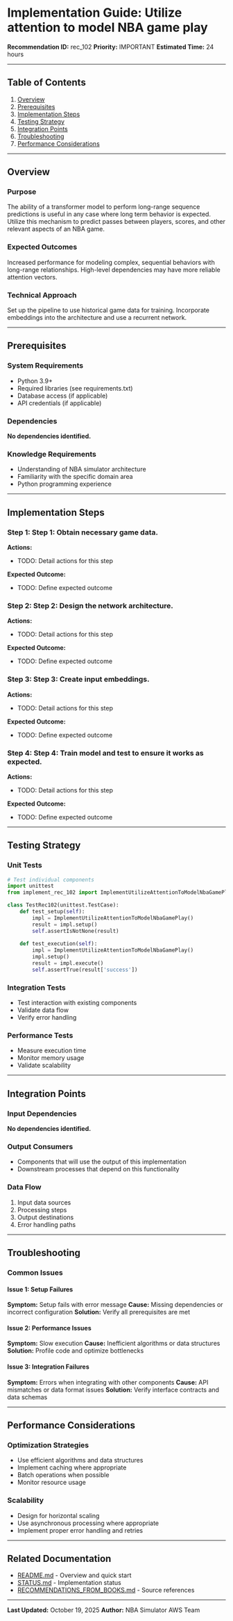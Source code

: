 # Implementation Guide: Utilize attention to model NBA game play

**Recommendation ID:** rec_102
**Priority:** IMPORTANT
**Estimated Time:** 24 hours

---

## Table of Contents

1. [Overview](#overview)
2. [Prerequisites](#prerequisites)
3. [Implementation Steps](#implementation-steps)
4. [Testing Strategy](#testing-strategy)
5. [Integration Points](#integration-points)
6. [Troubleshooting](#troubleshooting)
7. [Performance Considerations](#performance-considerations)

---

## Overview

### Purpose

The ability of a transformer model to perform long-range sequence predictions is useful in any case where long term behavior is expected. Utilize this mechanism to predict passes between players, scores, and other relevant aspects of an NBA game.

### Expected Outcomes

Increased performance for modeling complex, sequential behaviors with long-range relationships. High-level dependencies may have more reliable attention vectors.

### Technical Approach

Set up the pipeline to use historical game data for training. Incorporate embeddings into the architecture and use a recurrent network.

---

## Prerequisites

### System Requirements

- Python 3.9+
- Required libraries (see requirements.txt)
- Database access (if applicable)
- API credentials (if applicable)

### Dependencies

**No dependencies identified.**

### Knowledge Requirements

- Understanding of NBA simulator architecture
- Familiarity with the specific domain area
- Python programming experience

---

## Implementation Steps

### Step 1: Step 1: Obtain necessary game data.

**Actions:**
- TODO: Detail actions for this step

**Expected Outcome:**
- TODO: Define expected outcome

### Step 2: Step 2: Design the network architecture.

**Actions:**
- TODO: Detail actions for this step

**Expected Outcome:**
- TODO: Define expected outcome

### Step 3: Step 3: Create input embeddings.

**Actions:**
- TODO: Detail actions for this step

**Expected Outcome:**
- TODO: Define expected outcome

### Step 4: Step 4: Train model and test to ensure it works as expected.

**Actions:**
- TODO: Detail actions for this step

**Expected Outcome:**
- TODO: Define expected outcome



---

## Testing Strategy

### Unit Tests

```python
# Test individual components
import unittest
from implement_rec_102 import ImplementUtilizeAttentionToModelNbaGamePlay

class TestRec102(unittest.TestCase):
    def test_setup(self):
        impl = ImplementUtilizeAttentionToModelNbaGamePlay()
        result = impl.setup()
        self.assertIsNotNone(result)
    
    def test_execution(self):
        impl = ImplementUtilizeAttentionToModelNbaGamePlay()
        impl.setup()
        result = impl.execute()
        self.assertTrue(result['success'])
```

### Integration Tests

- Test interaction with existing components
- Validate data flow
- Verify error handling

### Performance Tests

- Measure execution time
- Monitor memory usage
- Validate scalability

---

## Integration Points

### Input Dependencies

**No dependencies identified.**

### Output Consumers

- Components that will use the output of this implementation
- Downstream processes that depend on this functionality

### Data Flow

1. Input data sources
2. Processing steps
3. Output destinations
4. Error handling paths

---

## Troubleshooting

### Common Issues

#### Issue 1: Setup Failures

**Symptom:** Setup fails with error message
**Cause:** Missing dependencies or incorrect configuration
**Solution:** Verify all prerequisites are met

#### Issue 2: Performance Issues

**Symptom:** Slow execution
**Cause:** Inefficient algorithms or data structures
**Solution:** Profile code and optimize bottlenecks

#### Issue 3: Integration Failures

**Symptom:** Errors when integrating with other components
**Cause:** API mismatches or data format issues
**Solution:** Verify interface contracts and data schemas

---

## Performance Considerations

### Optimization Strategies

- Use efficient algorithms and data structures
- Implement caching where appropriate
- Batch operations when possible
- Monitor resource usage

### Scalability

- Design for horizontal scaling
- Use asynchronous processing where appropriate
- Implement proper error handling and retries

---

## Related Documentation

- [README.md](README.md) - Overview and quick start
- [STATUS.md](STATUS.md) - Implementation status
- [RECOMMENDATIONS_FROM_BOOKS.md](RECOMMENDATIONS_FROM_BOOKS.md) - Source references

---

**Last Updated:** October 19, 2025
**Author:** NBA Simulator AWS Team
